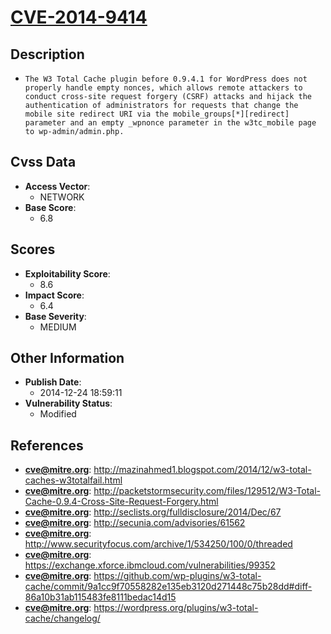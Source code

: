 
# [CVE-2014-9414](http://mazinahmed1.blogspot.com/2014/12/w3-total-caches-w3totalfail.html)

## Description

- `The W3 Total Cache plugin before 0.9.4.1 for WordPress does not properly handle empty nonces, which allows remote attackers to conduct cross-site request forgery (CSRF) attacks and hijack the authentication of administrators for requests that change the mobile site redirect URI via the mobile_groups[*][redirect] parameter and an empty _wpnonce parameter in the w3tc_mobile page to wp-admin/admin.php.`

## Cvss Data

- **Access Vector**:
  - NETWORK
- **Base Score**:
  - 6.8

## Scores

- **Exploitability Score**:
  - 8.6
- **Impact Score**:
  - 6.4
- **Base Severity**:
  - MEDIUM

## Other Information

- **Publish Date**:
  - 2014-12-24 18:59:11
- **Vulnerability Status**:
  - Modified

## References

- **cve@mitre.org**: http://mazinahmed1.blogspot.com/2014/12/w3-total-caches-w3totalfail.html
- **cve@mitre.org**: http://packetstormsecurity.com/files/129512/W3-Total-Cache-0.9.4-Cross-Site-Request-Forgery.html
- **cve@mitre.org**: http://seclists.org/fulldisclosure/2014/Dec/67
- **cve@mitre.org**: http://secunia.com/advisories/61562
- **cve@mitre.org**: http://www.securityfocus.com/archive/1/534250/100/0/threaded
- **cve@mitre.org**: https://exchange.xforce.ibmcloud.com/vulnerabilities/99352
- **cve@mitre.org**: https://github.com/wp-plugins/w3-total-cache/commit/9a1cc9f70558282e135eb3120d271448c75b28dd#diff-86a10b31ab115483fe8111bedac14d15
- **cve@mitre.org**: https://wordpress.org/plugins/w3-total-cache/changelog/
